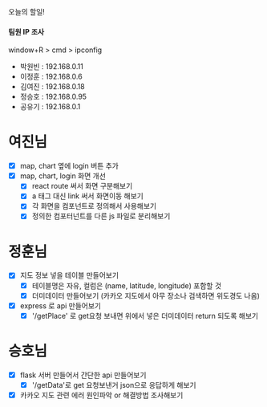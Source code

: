 오늘의 할일!

#### 팀원 IP 조사
 window+R > cmd > ipconfig 
- 박원빈 : 192.168.0.11
- 이정훈 : 192.168.0.6
- 김여진 : 192.168.0.18
- 정승호 : 192.168.0.95
- 공유기 : 192.168.0.1

# 여진님
- [x] map, chart 옆에 login 버튼 추가
- [x] map, chart, login 화면 개선
  - [x] react route 써서 화면 구분해보기
  - [x] a 태그 대신 link 써서 화면이동 해보기
  - [x] 각 화면을 컴포넌트로 정의해서 사용해보기
  - [x] 정의한 컴포터넌트를 다른 js 파일로 분리해보기
  
# 정훈님
- [x] 지도 정보 넣을 테이블 만들어보기
  - [x] 테이블명은 자유, 컬럼은 (name, latitude, longitude) 포함할 것
  - [x] 더미데이터 만들어보기 (카카오 지도에서 아무 장소나 검색하면 위도경도 나옴)
- [x] express 로 api 만들어보기
  - [x] '/getPlace' 로 get요청 보내면 위에서 넣은 더미데이터 return 되도록 해보기

# 승호님
- [x] flask 서버 만들어서 간단한 api 만들어보기
  - [x] '/getData'로 get 요청보낸거 json으로 응답하게 해보기
- [x] 카카오 지도 관련 에러 원인파악 or 해결방법 조사해보기
